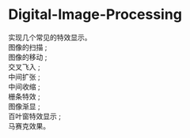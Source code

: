 # Digital-Image-Processing

实现几个常见的特效显示。  
图像的扫描 ;  
图像的移动 ;  
交叉飞入 ;  
中间扩张 ;  
中间收缩 ;  
栅条特效 ;  
图像渐显 ;  
百叶窗特效显示 ;  
马赛克效果。  
